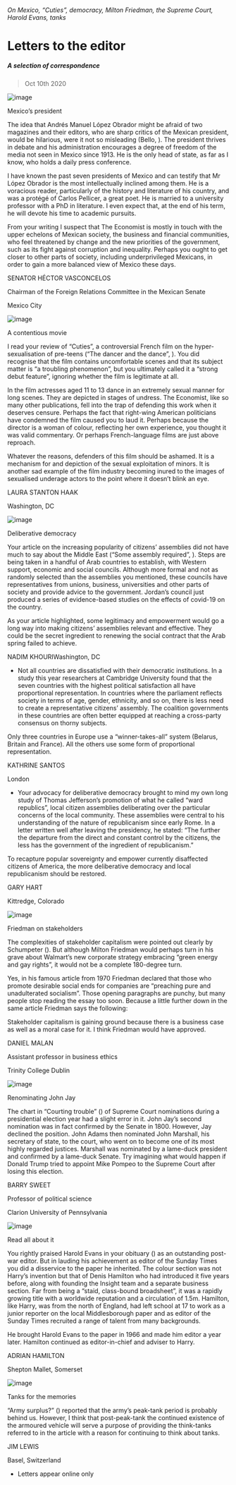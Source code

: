 ###### On Mexico, “Cuties”, democracy, Milton Friedman, the Supreme Court, Harold Evans, tanks
# Letters to the editor 
##### A selection of correspondence 
> Oct 10th 2020 


![image](images/20200926_AMD001.jpg) 

Mexico’s president

The idea that Andrés Manuel López Obrador might be afraid of two magazines and their editors, who are sharp critics of the Mexican president, would be hilarious, were it not so misleading (Bello, ). The president thrives in debate and his administration encourages a degree of freedom of the media not seen in Mexico since 1913. He is the only head of state, as far as I know, who holds a daily press conference.


I have known the past seven presidents of Mexico and can testify that Mr López Obrador is the most intellectually inclined among them. He is a voracious reader, particularly of the history and literature of his country, and was a protégé of Carlos Pellicer, a great poet. He is married to a university professor with a PhD in literature. I even expect that, at the end of his term, he will devote his time to academic pursuits.

From your writing I suspect that The Economist is mostly in touch with the upper echelons of Mexican society, the business and financial communities, who feel threatened by change and the new priorities of the government, such as its fight against corruption and inequality. Perhaps you ought to get closer to other parts of society, including underprivileged Mexicans, in order to gain a more balanced view of Mexico these days.

SENATOR HÉCTOR VASCONCELOS
Chairman of the Foreign Relations Committee in the Mexican Senate
Mexico City
![image](images/20200919_BKP001.jpg) 

A contentious movie

I read your review of “Cuties”, a controversial French film on the hyper-sexualisation of pre-teens (“The dancer and the dance”, ). You did recognise that the film contains uncomfortable scenes and that its subject matter is “a troubling phenomenon”, but you ultimately called it a “strong debut feature”, ignoring whether the film is legitimate at all.

In the film actresses aged 11 to 13 dance in an extremely sexual manner for long scenes. They are depicted in stages of undress. The Economist, like so many other publications, fell into the trap of defending this work when it deserves censure. Perhaps the fact that right-wing American politicians have condemned the film caused you to laud it. Perhaps because the director is a woman of colour, reflecting her own experience, you thought it was valid commentary. Or perhaps French-language films are just above reproach.

Whatever the reasons, defenders of this film should be ashamed. It is a mechanism for and depiction of the sexual exploitation of minors. It is another sad example of the film industry becoming inured to the images of sexualised underage actors to the point where it doesn’t blink an eye.

LAURA STANTON HAAK
Washington, DC
![image](images/20200919_IRD001.jpg) 

Deliberative democracy

Your article on the increasing popularity of citizens’ assemblies did not have much to say about the Middle East (“Some assembly required”, ). Steps are being taken in a handful of Arab countries to establish, with Western support, economic and social councils. Although more formal and not as randomly selected than the assemblies you mentioned, these councils have representatives from unions, business, universities and other parts of society and provide advice to the government. Jordan’s council just produced a series of evidence-based studies on the effects of covid-19 on the country.

As your article highlighted, some legitimacy and empowerment would go a long way into making citizens’ assemblies relevant and effective. They could be the secret ingredient to renewing the social contract that the Arab spring failed to achieve.

NADIM KHOURIWashington, DC

* Not all countries are dissatisfied with their democratic institutions. In a study this year researchers at Cambridge University found that the seven countries with the highest political satisfaction all have proportional representation. In countries where the parliament reflects society in terms of age, gender, ethnicity, and so on, there is less need to create a representative citizens’ assembly. The coalition governments in these countries are often better equipped at reaching a cross-party consensus on thorny subjects.

Only three countries in Europe use a “winner-takes-all” system (Belarus, Britain and France). All the others use some form of proportional representation.

KATHRINE SANTOS
London


* Your advocacy for deliberative democracy brought to mind my own long study of Thomas Jefferson’s promotion of what he called “ward republics”, local citizen assemblies deliberating over the particular concerns of the local community. These assemblies were central to his understanding of the nature of republicanism since early Rome. In a letter written well after leaving the presidency, he stated: “The further the departure from the direct and constant control by the citizens, the less has the government of the ingredient of republicanism.” 

To recapture popular sovereignty and empower currently disaffected citizens of America, the more deliberative democracy and local republicanism should be restored.

GARY HART
Kittredge, Colorado
![image](images/20200919_WBD000.jpg) 

Friedman on stakeholders

The complexities of stakeholder capitalism were pointed out clearly by Schumpeter (). But although Milton Friedman would perhaps turn in his grave about Walmart’s new corporate strategy embracing “green energy and gay rights”, it would not be a complete 180-degree turn.

Yes, in his famous article from 1970 Friedman declared that those who promote desirable social ends for companies are “preaching pure and unadulterated socialism”. Those opening paragraphs are punchy, but many people stop reading the essay too soon. Because a little further down in the same article Friedman says the following:


Stakeholder capitalism is gaining ground because there is a business case as well as a moral case for it. I think Friedman would have approved.

DANIEL MALAN
Assistant professor in business ethics
Trinity College Dublin
![image](images/20200926_USD001.jpg) 

Renominating John Jay

The chart in “Courting trouble” () of Supreme Court nominations during a presidential election year had a slight error in it. John Jay’s second nomination was in fact confirmed by the Senate in 1800. However, Jay declined the position. John Adams then nominated John Marshall, his secretary of state, to the court, who went on to become one of its most highly regarded justices. Marshall was nominated by a lame-duck president and confirmed by a lame-duck Senate. Try imagining what would happen if Donald Trump tried to appoint Mike Pompeo to the Supreme Court after losing this election.

BARRY SWEET
Professor of political science
Clarion University of Pennsylvania
![image](images/20201003_OBP001.jpg) 

Read all about it

You rightly praised Harold Evans in your obituary () as an outstanding post-war editor. But in lauding his achievement as editor of the Sunday Times you did a disservice to the paper he inherited. The colour section was not Harry’s invention but that of Denis Hamilton who had introduced it five years before, along with founding the Insight team and a separate business section. Far from being a “staid, class-bound broadsheet”, it was a rapidly growing title with a worldwide reputation and a circulation of 1.5m. Hamilton, like Harry, was from the north of England, had left school at 17 to work as a junior reporter on the local Middlesborough paper and as editor of the Sunday Times recruited a range of talent from many backgrounds.

He brought Harold Evans to the paper in 1966 and made him editor a year later. Hamilton continued as editor-in-chief and adviser to Harry.

ADRIAN HAMILTON
Shepton Mallet, Somerset
![image](images/20200912_STP003.jpg) 

Tanks for the memories

“Army surplus?” () reported that the army’s peak-tank period is probably behind us. However, I think that post-peak-tank the continued existence of the armoured vehicle will serve a purpose of providing the think-tanks referred to in the article with a reason for continuing to think about tanks.

JIM LEWIS
Basel, Switzerland

* Letters appear online only
